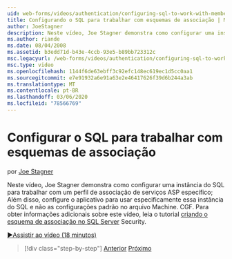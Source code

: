 ```yaml
---
uid: web-forms/videos/authentication/configuring-sql-to-work-with-membership-schemas
title: Configurando o SQL para trabalhar com esquemas de associação | Microsoft Docs
author: JoeStagner
description: Neste vídeo, Joe Stagner demonstra como configurar uma instância do SQL para trabalhar com um perfil de associação de serviços ASP específico; Além de configurar o Apl...
ms.author: riande
ms.date: 08/04/2008
ms.assetid: b3edd71d-b43e-4ccb-93e5-b89bb723312c
msc.legacyurl: /web-forms/videos/authentication/configuring-sql-to-work-with-membership-schemas
msc.type: video
ms.openlocfilehash: 1144f6de63ebff3c92efc148ec619ec1d5cc0aa1
ms.sourcegitcommit: e7e91932a6e91a63e2e46417626f39d6b244a3ab
ms.translationtype: MT
ms.contentlocale: pt-BR
ms.lasthandoff: 03/06/2020
ms.locfileid: "78566769"
---
```

# <a name="configuring-sql-to-work-with-membership-schemas"></a>Configurar o SQL para trabalhar com esquemas de associação

por [Joe Stagner](https://github.com/JoeStagner)

Neste vídeo, Joe Stagner demonstra como configurar uma instância do SQL para trabalhar com um perfil de associação de serviços ASP específico; Além disso, configure o aplicativo para usar especificamente essa instância do SQL e não as configurações padrão no arquivo Machine. CGF. Para obter informações adicionais sobre este vídeo, leia o tutorial [criando o esquema de associação no SQL Server](../../overview/older-versions-security/membership/creating-the-membership-schema-in-sql-server-vb.md) Security.

[&#9654;Assistir ao vídeo (18 minutos)](https://channel9.msdn.com/Blogs/ASP-NET-Site-Videos/configuring-sql-to-work-with-membership-schemas)

> [!div class="step-by-step"]
> [Anterior](understanding-aspnet-memberships.md)
> [Próximo](changing-membership-settings-in-the-default-membership-schema.md)
